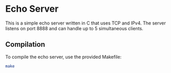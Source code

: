 # Echo Server

This is a simple echo server written in C that uses TCP and IPv4. The server listens on port 8888 and can handle up to 5 simultaneous clients.

## Compilation

To compile the echo server, use the provided Makefile:

```bash
make